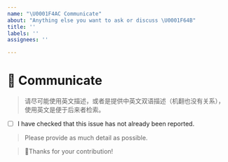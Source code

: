 ```yaml
---
name: "\U0001F4AC Communicate"
about: "Anything else you want to ask or discuss \U0001F64B"
title: ''
labels: ''
assignees: ''

---
```


# 💬 Communicate

> 请尽可能使用英文描述，或者是提供中英文双语描述（机翻也没有关系），使用英文是便于后来者检索。

- [ ] I have checked that this issue has not already been reported.

> Please provide as much detail as possible.

> 🤝Thanks for your contribution!
